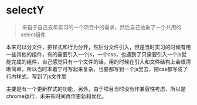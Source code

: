 # selectY

> 来自于自己去年实习的一个项目中的需求，然后自己抽象了一个共用的select组件

本来可以分文件，把样式和行为分开，然后分文件引入，但是当时实习的时候有用一些其他的组件，有的需要引入一个js，一个css，也遇到了只需要引入一个js就能完成的组件，自己感觉只有一个文件的话，用的时候在引入和文件结构上会很清晰简单，所以当时本着宁可写起来复杂，也要都写到一个js里去，把css都写成了行内样式，写到了js文件里

主要是有一个更新样式的功能，另外，由于项目当时没有作兼容性考虑，所以是chrome运行，未来有时间再作更新和优化。
